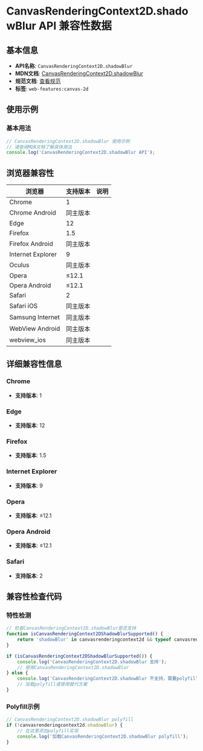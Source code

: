 # CanvasRenderingContext2D.shadowBlur API 兼容性数据

## 基本信息

- **API名称**: `CanvasRenderingContext2D.shadowBlur`
- **MDN文档**: [CanvasRenderingContext2D.shadowBlur](https://developer.mozilla.org/docs/Web/API/CanvasRenderingContext2D/shadowBlur)
- **规范文档**: [查看规范](https://html.spec.whatwg.org/multipage/canvas.html#dom-context-2d-shadowblur-dev)
- **标签**: `web-features:canvas-2d`

## 使用示例

### 基本用法

```javascript
// CanvasRenderingContext2D.shadowBlur 使用示例
// 请查阅MDN文档了解具体用法
console.log('CanvasRenderingContext2D.shadowBlur API');
```

## 浏览器兼容性

| 浏览器 | 支持版本 | 说明 |
|--------|----------|------|
| Chrome | 1 |  |
| Chrome Android | 同主版本 |  |
| Edge | 12 |  |
| Firefox | 1.5 |  |
| Firefox Android | 同主版本 |  |
| Internet Explorer | 9 |  |
| Oculus | 同主版本 |  |
| Opera | ≤12.1 |  |
| Opera Android | ≤12.1 |  |
| Safari | 2 |  |
| Safari iOS | 同主版本 |  |
| Samsung Internet | 同主版本 |  |
| WebView Android | 同主版本 |  |
| webview_ios | 同主版本 |  |

## 详细兼容性信息

### Chrome

- **支持版本**: 1

### Edge

- **支持版本**: 12

### Firefox

- **支持版本**: 1.5

### Internet Explorer

- **支持版本**: 9

### Opera

- **支持版本**: ≤12.1

### Opera Android

- **支持版本**: ≤12.1

### Safari

- **支持版本**: 2

## 兼容性检查代码

### 特性检测

```javascript
// 检查CanvasRenderingContext2D.shadowBlur是否支持
function isCanvasRenderingContext2DShadowBlurSupported() {
    return 'shadowBlur' in canvasrenderingcontext2d && typeof canvasrenderingcontext2d.shadowBlur === 'function';
}

if (isCanvasRenderingContext2DShadowBlurSupported()) {
    console.log('CanvasRenderingContext2D.shadowBlur 支持');
    // 使用CanvasRenderingContext2D.shadowBlur
} else {
    console.log('CanvasRenderingContext2D.shadowBlur 不支持，需要polyfill');
    // 加载polyfill或使用替代方案
}
```

### Polyfill示例

```javascript
// CanvasRenderingContext2D.shadowBlur polyfill
if (!canvasrenderingcontext2d.shadowBlur) {
    // 在这里添加polyfill实现
    console.log('加载CanvasRenderingContext2D.shadowBlur polyfill');
}
```


